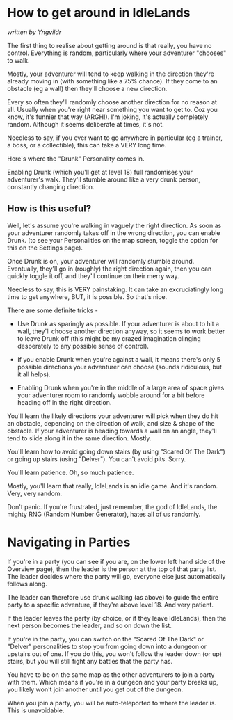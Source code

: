 # How to get around in IdleLands

_written by Yngvildr_

The first thing to realise about getting around is that really, you have no control. Everything is random, particularly where your adventurer "chooses" to walk. 

Mostly, your adventurer will tend to keep walking in the direction they're already moving in (with something like a 75% chance). If they come to an obstacle (eg a wall) then they'll choose a new direction. 

Every so often they'll randomly choose another direction for no reason at all. Usually when you're right near something you want to get to. Coz you know, it's funnier that way (ARGH!). I'm joking, it's actually completely random. Although it seems deliberate at times, it's not.

Needless to say, if you ever want to go anywhere in particular (eg a trainer, a boss, or a collectible), this can take a VERY long time. 

Here's where the "Drunk" Personality comes in. 

Enabling Drunk (which you'll get at level 18) full randomises your adventurer's walk. They'll stumble around like a very drunk person, constantly changing direction. 

## How is this useful? 

Well, let's assume you're walking in vaguely the right direction. As soon as your adventurer randomly takes off in the wrong direction, you can enable Drunk. (to see your Personalities on the map screen, toggle the option for this on the Settings page). 

Once Drunk is on, your adventurer will randomly stumble around. Eventually, they'll go in (roughly) the right direction again, then you can quickly toggle it off, and they'll continue on their merry way. 

Needless to say, this is VERY painstaking. It can take an excruciatingly long time to get anywhere, BUT, it is possible. So that's nice. 

There are some definite tricks - 

* Use Drunk as sparingly as possible. If your adventurer is about to hit a wall, they'll choose another direction anyway, so it seems to work better to leave Drunk off (this might be my crazed imagination clinging desperately to any possible sense of control). 

* If you enable Drunk when you're against a wall, it means there's only 5 possible directions your adventurer can choose (sounds ridiculous, but it all helps). 

* Enabling Drunk when you're in the middle of a large area of space gives your adventurer room to randomly wobble around for a bit before heading off in the right direction. 

You'll learn the likely directions your adventurer will pick when they do hit an obstacle, depending on the direction of walk, and size & shape of the obstacle. If your adventurer is heading towards a wall on an angle, they'll tend to slide along it in the same direction. Mostly. 

You'll learn how to avoid going down stairs (by using "Scared Of The Dark") or going up stairs (using "Delver"). You can't avoid pits. Sorry.

You'll learn patience. Oh, so much patience. 

Mostly, you'll learn that really, IdleLands is an idle game. And it's random. Very, very random. 

Don't panic. If you're frustrated, just remember, the god of IdleLands, the mighty RNG (Random Number Generator), hates all of us randomly. 

# Navigating in Parties
If you're in a party (you can see if you are, on the lower left hand side of the Overview page), then the leader is the person at the top of that party list. The leader decides where the party will go, everyone else just automatically follows along. 

The leader can therefore use drunk walking (as above) to guide the entire party to a specific adventure, if they're above level 18. And very patient.

If the leader leaves the party (by choice, or if they leave IdleLands), then the next person becomes the leader, and so on down the list.

If you're in the party, you can switch on the "Scared Of The Dark" or "Delver" personalities to stop you from going down into a dungeon or upstairs out of one. If you do this, you won't follow the leader down (or up) stairs, but you will still fight any battles that the party has. 

You have to be on the same map as the other adventurers to join a party with them. Which means if you're in a dungeon and your party breaks up, you likely won't join another until you get out of the dungeon.

When you join a party, you will be auto-teleported to where the leader is. This is unavoidable.
